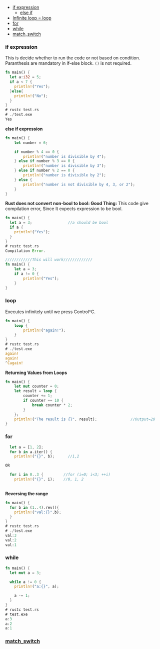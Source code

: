 - [if expression](#if)
  - [else if](#elseif)
- [Infinite loop = loop](#loop)
- [for](#for)
- [while](#while)
- [match_switch](#match)

<a name=if></a>
### if expression
This is decide whether to run the code or not based on condition. Paranthesis are mandatory in if-else block. `()` is not required.
```rs
fn main() {
  let a:i32 = 5;
  if a < 7 {
    println!("Yes");
  }else{
    println!("No");
  }
}  
# rustc test.rs
# ./test.exe
Yes
```
<a name=elseif></a>
**else if expression**
```rs
fn main() {
    let number = 6;

    if number % 4 == 0 {
        println!("number is divisible by 4");
    } else if number % 3 == 0 {
        println!("number is divisible by 3");
    } else if number % 2 == 0 {
        println!("number is divisible by 2");
    } else {
        println!("number is not divisible by 4, 3, or 2");
    }
}
```
**Rust does not convert non-bool to bool: Good Thing:** This code give compilation error, Since It expects expression to be bool.
```rs
fn main() {
  let a = 3;                //a should be bool               
  if a {
    println!("Yes");
  }
}
# rustc test.rs
Compilation Error.

////////////This will work/////////////
fn main() {
    let a = 3;
    if a != 0 {
        println!("Yes");
    }
}
```

<a name=loop></a>
### loop
Executes infinitely until we press Control^C.
```rust
fn main() {
    loop {
        println!("again!");
    }
}
# rustc test.rs
# ./test.exe
again!
again!
^Cagain!
```
**Returning Values from Loops**
```rust
fn main() {
    let mut counter = 0;
    let result = loop {
        counter += 1;
        if counter == 10 {
            break counter * 2;
        }
    };
    println!("The result is {}", result);               //Output=20
}
```

<a name=for></a>
### for
```rs
  let a = [1, 2];
  for b in a.iter() {
    println!("{}", b);      //1,2 

OR 

  for i in 0..3 {         //for (i=0; i<3; ++i)
    println!("{}", i);    //0, 1, 2
    
```
**Reversing the range**
```rs
fn main() {
  for b in (1..4).rev(){
    println!("val:{}",b);
  }
}
# rustc test.rs
# ./test.exe
val:3
val:2
val:1
```

<a name=while></a>
### while
```rs
fn main() {
  let mut a = 3;

  while a != 0 {
    println!("a:{}", a);

    a -= 1;
  }
}
# rustc test.rs
# test.exe
a:3
a:2
a:1
```

<a name=match></a>
### [match_switch](match_switch)

